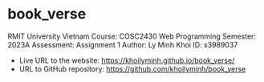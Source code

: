 # book_verse
RMIT University Vietnam
Course: COSC2430 Web Programming
Semester: 2023A
Assessment: Assignment 1
Author: Ly Minh Khoi
ID: s3989037

- Live URL to the website:  https://khoilyminh.github.io/book_verse/
- URL to GitHub repository: https://github.com/khoilyminh/book_verse
